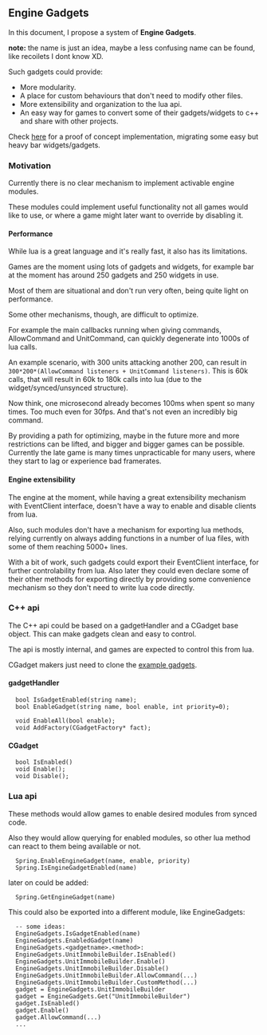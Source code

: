 ## Engine Gadgets

In this document, I propose a system of **Engine Gadgets**.

**note:** the name is just an idea, maybe a less confusing name can be found, like recoilets I dont know XD.

Such gadgets could provide:

- More modularity.
- A place for custom behaviours that don't need to modify other files.
- More extensibility and organization to the lua api.
- An easy way for games to convert some of their gadgets/widgets to c++ and share with other projects.

Check [here](/rts/Custom/) for a proof of concept implementation, migrating some easy but heavy bar widgets/gadgets.

### Motivation

Currently there is no clear mechanism to implement activable engine modules.

These modules could implement useful functionality not all games would like to use, or where a game might later want to override by disabling it.

#### Performance

While lua is a great language and it's really fast, it also has its limitations.

Games are the moment using lots of gadgets and widgets, for example bar at the moment has around 250 gadgets and 250 widgets in use.

Most of them are situational and don't run very often, being quite light on performance.

Some other mechanisms, though, are difficult to optimize.

For example the main callbacks running when giving commands, AllowCommand and UnitCommand, can quickly degenerate into 1000s of lua calls.

An example scenario, with 300 units attacking another 200, can result in `300*200*(AllowCommand listeners + UnitCommand listeners)`. This is 60k calls, that will result in 60k to 180k calls into lua (due to the widget/synced/unsynced structure).

Now think, one microsecond already becomes 100ms when spent so many times. Too much even for 30fps. And that's not even an incredibly big command.

By providing a path for optimizing, maybe in the future more and more restrictions can be lifted, and bigger and bigger games can be possible. Currently the late game is many times unpracticable for many users, where they start to lag or experience bad framerates.

#### Engine extensibility

The engine at the moment, while having a great extensibility mechanism with EventClient interface, doesn't have a way to enable and disable clients from lua.

Also, such modules don't have a mechanism for exporting lua methods, relying currently on always adding functions in a number of lua files, with some of them reaching 5000+ lines.

With a bit of work, such gadgets could export their EventClient interface, for further controlability from lua. Also later they could even declare some of their other methods for exporting directly by providing some convenience mechanism so they don't need to write lua code directly.


### C++ api

The C++ api could be based on a gadgetHandler and a CGadget base object. This can make gadgets clean and easy to control.

The api is mostly internal, and games are expected to control this from lua.

CGadget makers just need to clone the [example gadgets](/rts/Custom/).

#### gadgetHandler

```
  bool IsGadgetEnabled(string name);
  bool EnableGadget(string name, bool enable, int priority=0);

  void EnableAll(bool enable);
  void AddFactory(CGadgetFactory* fact);

```

#### CGadget

```
  bool IsEnabled()
  void Enable();
  void Disable();
```


### Lua api

These methods would allow games to enable desired modules from synced code.

Also they would allow querying for enabled modules, so other lua method can react to them being available or not.

```
  Spring.EnableEngineGadget(name, enable, priority)
  Spring.IsEngineGadgetEnabled(name)
```

later on could be added:

```
  Spring.GetEngineGadget(name)
```

This could also be exported into a different module, like EngineGadgets:


```
  -- some ideas:
  EngineGadgets.IsGadgetEnabled(name)
  EngineGadgets.EnabledGadget(name)
  EngineGadgets.<gadgetname>.<method>:
  EngineGadgets.UnitImmobileBuilder.IsEnabled()
  EngineGadgets.UnitImmobileBuilder.Enable()
  EngineGadgets.UnitImmobileBuilder.Disable()
  EngineGadgets.UnitImmobileBuilder.AllowCommand(...)
  EngineGadgets.UnitImmobileBuilder.CustomMethod(...)
  gadget = EngineGadgets.UnitImmobileBuilder
  gadget = EngineGadgets.Get("UnitImmobileBuilder")
  gadget.IsEnabled()
  gadget.Enable()
  gadget.AllowCommand(...)
  ...
```
